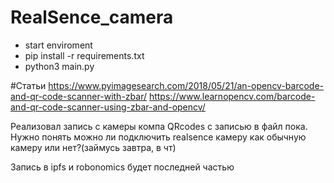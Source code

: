 # RealSence_camera
- start enviroment
- pip install -r requirements.txt
- python3 main.py

#Статьи
https://www.pyimagesearch.com/2018/05/21/an-opencv-barcode-and-qr-code-scanner-with-zbar/
https://www.learnopencv.com/barcode-and-qr-code-scanner-using-zbar-and-opencv/

Реализовал запись с камеры компа QRcodes с записью в файл пока. Нужно понять можно ли подключить realsence камеру как обычную камеру или нет?(займусь завтра, в чт)

Запись в ipfs и robonomics будет последней частью
